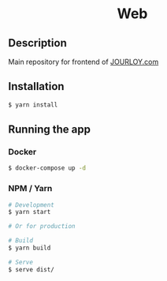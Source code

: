 <h1 align="center">
    Web
</h1>

## Description

Main repository for frontend of [JOURLOY.com](https://jourloy.com)

## Installation

```bash
$ yarn install
```

## Running the app

### Docker

```bash
$ docker-compose up -d
```

### NPM / Yarn
```bash
# Development
$ yarn start

# Or for production

# Build
$ yarn build

# Serve
$ serve dist/
```